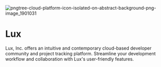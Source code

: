 ![pngtree-cloud-platform-icon-isolated-on-abstract-background-png-image_1901031](https://github.com/pyquinnnarlo/Lux/assets/105549100/40bf0f64-49ce-487d-ad55-897612a95a3a)

# Lux
Lux, Inc. offers an intuitive and contemporary cloud-based developer community and project tracking platform. Streamline your development workflow and collaboration with Lux's user-friendly features.

